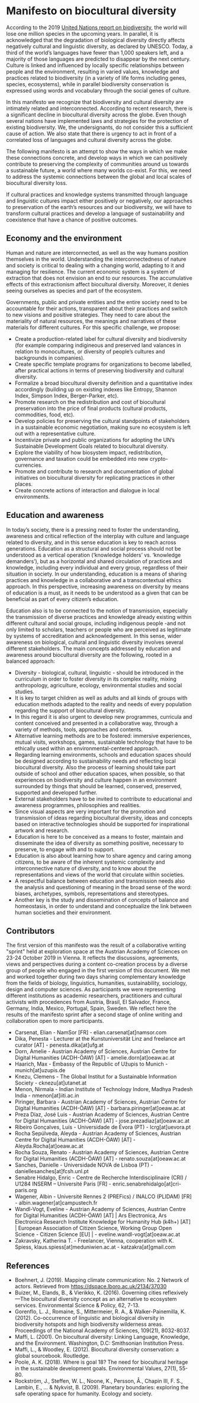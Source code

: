 # Manifesto on biocultural diversity

According to the 2019 [United Nations report on biodiversity](https://www.un.org/sustainabledevelopment/blog/2019/05/nature-decline-unpreced), the world will lose one million species in the upcoming years. In parallel, it is acknowledged that the degradation of biological diversity directly affects negatively cultural and linguistic diversity, as declared by UNESCO. Today, a third of the world’s languages have fewer than 1,000 speakers left, and a majority of those languages are predicted to disappear by the next century. Culture is linked and influenced by locally specific relationships between people and the environment, resulting in varied values, knowledge and practices related to biodiversity (in a variety of life forms including genes, species, ecosystems), while in parallel biodiversity conservation is expressed using words and vocabulary through the social genes of culture.

In this manifesto we recognize that biodiversity and cultural diversity are intimately related and interconnected. According to recent research, there is a significant decline in biocultural diversity across the globe. Even though several nations have implemented laws and strategies for the protection of existing biodiversity. We, the undersignants, do not consider this a sufficient cause of action. We also state that there is urgency to act in front of a correlated loss of languages and cultural diversity across the globe. 

The following manifesto is an attempt to show the ways in which we make these connections concrete, and develop ways in which we can positively contribute to preserving the complexity of communities around us towards a sustainable future, a world where many worlds co-exist. For this, we need to address the systemic connections between the global and local scales of biocultural diversity loss.

If cultural practices and knowledge systems transmitted through language and linguistic cultures impact either positively or negatively, our approaches to preservation of the earth’s resources and our biodiversity, we will have to transform cultural practices and develop a language of sustainability and coexistence that have a chance of positive outcomes.

## Economy and the environment

Human and nature are interconnected, as well as the way humans position themselves in the world. Understanding the interconnectedness of nature and society is critical to dealing with a changing world, adapting to it and managing for resilience. The current economic system is a system of extraction that does not envision an end to our resources. The accumulative effects of this extractionism affect biocultural diversity. Moreover, it denies seeing ourselves as species and part of the ecosystem.

Governments, public and private entities and the entire society need to be accountable for their actions, transparent about their practices and switch to new visions and positive strategies. They need to care about the materiality of natural resources, the meanings and narratives of these materials for different cultures. For this specific challenge, we propose: 

* Create a production-related label for cultural diversity and biodiversity (for example comparing indigineous and preserved land valances in relation to monocultures, or diversity of people’s cultures and backgrounds in companies).
* Create specific template programs for organizations to become labelled, after practical actions in terms of preserving biodiversity and cultural diversity.
* Formalize a broad biocultural diversity definition and a quantitative index accordingly (building up on existing indexes like Entropy, Shannon Index, Simpson Index, Berger-Parker, etc).
* Promote research on the redistribution and cost of biocultural preservation into the price of final products (cultural products, commodities, food, etc).
* Develop policies for preserving the cultural standpoints of stakeholders in a sustainable economic negotiation, making sure no ecosystem is left out with a representative culture. 
* Incentivize private and public organizations for adopting the UN’s Sustainable Development Goals related to biocultural diversity.
* Explore the viability of how biosystem impact, redistribution, governance and taxation could be embedded into new crypto-currencies.
* Promote and contribute to research and documentation of global initiatives on biocultural diversity for replicating practices in other places.
* Create concrete actions of interaction and dialogue in local environments.

## Education and awareness 

In today’s society, there is a pressing need to foster the understanding, awareness and critical reflection of the interplay with culture and language related to diversity, and in this sense education is key to reach across generations. Education as a structural and social process should not be understood as a vertical operation (‘knowledge holders’ vs. ‘knowledge demanders’), but as a horizontal and shared circulation of practices and knowledge, including every individual and every group, regardless of their situation in society. In our understanding, education is a means of sharing practices and knowledge in a collaborative and a transcontextual ethics approach. In this perspective, increasing awareness on diversity by means of education is a must, as it needs to be understood as a given that can be beneficial as part of every citizen’s education.

Education also is to be connected to the notion of transmission, especially the transmission of diverse practices and knowledge already existing within different cultural and social groups, including indigenous people -and not only limited to scholars, teachers or people who are perceived as legitimate by systems of accreditation and acknowledgement. In this sense, wider awareness on biological, cultural and linguistic diversity involves several different stakeholders. The main concepts addressed by education and awareness around biocultural diversity are the following, rooted in a balanced approach:

* Diversity - biological, cultural, linguistic -  should be introduced in the curriculum in order to foster diversity in its complex reality, mixing anthropology, agriculture, ecology, environmental studies and social studies. 
* It is key to target children as well as adults and all kinds of groups with education methods adapted to the reality and needs of every population regarding the support of biocultural diversity. 
* In this regard it is also urgent to develop new programmes, curricula and content conceived and presented in a collaborative way, through a variety of methods, tools, approaches and contents.
* Alternative learning methods are to be fostered: immersive experiences, mutual visits, workshops, games, sustainable technology that have to be ethically used within an environmental-centered approach. 
* Regarding learning environments, schools and education spaces should be designed according to sustainability needs and reflecting local biocultural diversity. Also the process of learning should take part outside of school and other education spaces, when possible, so that experiences on biodiversity and culture happen in an environment surrounded by things that should be learned, conserved, preserved, supported and developed further.
* External stakeholders have to be invited to contribute to educational and awareness programmes, philosophies and realities.
* Since visual aspects are very important for the promotion and transmission of ideas regarding biocultural diversity, ideas and concepts based on interactive technologies should be supported for inspirational artwork and research.
* Education is here to be conceived as a means to foster, maintain and disseminate the idea of diversity as something positive, necessary to preserve, to engage with and to support.
* Education is also about learning how to share agency and caring among citizens, to be aware of the inherent systemic complexity and interconnective nature of diversity, and to know about the representations and views of the world that circulate within societies.
* A respectful balance between education and transmission needs also the analysis and questioning of meaning in the broad sense of the word: biases, archetypes, symbols, representations and stereotypes.
* Another key is the study and dissemination of concepts of balance and homeostasis, in order to understand and conceptualize the link between human societies and their environment.

## Contributors

The first version of this manifesto was the result of a collaborative writing "sprint" held at exploration space at the Austrian Academy of Sciences on 23-24 October 2019 in Vienna. It reflects the discussions, agreements, views and perspectives during a content co-creation process by a diverse group of people who engaged in the first version of this document. We met and worked together during two days sharing complementary knowledge from the fields of biology, linguistics, humanities, sustainability, sociology, design and computer sciences. As participants we were representing different institutions as academic researchers, practitioners and cultural activists with procedences from Austria, Brasil, El Salvador, France, Germany, India, Mexico, Portugal, Spain, Sweden. We reflect here the results of the manifesto sprint after a second stage of online writing and collaboration open to more participants. 

* Carsenat, Elian - NamSor [FR] - elian.carsenat[at]namsor.com 
* Dika, Penesta - Lecturer at the Kunstuniversität Linz and freelance art curator [AT] -  penesta.dika[at]ufg.at 
* Dorn, Amelie - Austrian Academy of Sciences, Austrian Centre for Digital Humanities (ACDH-ÖAW) [AT] - amelie.dorn[at]oeaw.ac.at 
* Haarich, Max - Embassy of the Republic of Užupis to Munich - munich[at]uzupis.de 
* Knezu, Clemens - The Global Institut for a Sustainable Information Society - cknezu[at]utanet.at 
* Menon, Nirmala - Indian Institute of Technology Indore, Madhya Pradesh India - nmenon[at]iiti.ac.in
* Piringer, Barbara - Austrian Academy of Sciences, Austrian Centre for Digital Humanities (ACDH-ÖAW) [AT] - barbara.piringer[at]oeaw.ac.at
* Preza Díaz, José Luis - Austrian Academy of Sciences, Austrian Centre for Digital Humanities (ACDH-ÖAW) [AT] - jose.prezadiaz[at]oeaw.ac.at
* Ribeiro Gonçalves, Luís - Universidade de Évora (PT) - lcrg[at]uevora.pt
* Rocha Sepúlveda, Aleyda - Austrian Academy of Sciences, Austrian Centre for Digital Humanities (ACDH-ÖAW) [AT] - Aleyda.Rocha[at]oeaw.ac.at 
* Rocha Souza, Renato - Austrian Academy of Sciences, Austrian Centre for Digital Humanities (ACDH-ÖAW) [AT] - renato.souza[at]oeaw.ac.at 
* Sanches, Danielle - Universidade NOVA de Lisboa (PT) -  daniellesanches[at]fcsh.unl.pt
* Senabre Hidalgo, Enric - Centre de Recherche Interdisciplinaire (CRI) / U1284 INSERM – Université  Paris [FR] - enric.senabrehidalgo[at]cri-paris.org
* Wagener, Albin - Université Rennes 2 (PREFics) / INALCO (PLIDAM) [FR] - albin.wagener[at]campustech.fr 
* Wandl-Vogt, Eveline - Austrian Academy of Sciences, Austrian Centre for Digital Humanities (ACDH-ÖAW) [AT] | Ars Electronica, Ars Electronica Research Institute Knowledge for Humanity Hub (k4h+) [AT] | European Association of Citizen Science, Working Group Open Science - Citizen Science [EU] | - eveline.wandl-vogt[at]oeaw.ac.at
* Zakravsky, Katherina T. - Freelancer, Vienna, cooperation with K. Spiess, klaus.spiess[at]meduniwien.ac.at  - katzakra[at]gmail.com 

## References

* Boehnert, J. (2019). Mapping climate communication: No. 2 Network of actors. Retrieved from https://dspace.lboro.ac.uk/2134/37030 
* Buizer, M., Elands, B., & Vierikko, K. (2016). Governing cities reflexively—The biocultural diversity concept as an alternative to ecosystem services. Environmental Science & Policy, 62, 7-13.
* Gorenflo, L. J., Romaine, S., Mittermeier, R. A., & Walker-Painemilla, K. (2012). Co-occurrence of linguistic and biological diversity in biodiversity hotspots and high biodiversity wilderness areas. Proceedings of the National Academy of Sciences, 109(21), 8032-8037.
* Maffi, L. (2001). On biocultural diversity: Linking Language, Knowledge, and the Environment. Washington, D.C: Smithsonian Institution Press.
* Maffi, L., & Woodley, E. (2012). Biocultural diversity conservation: a global sourcebook. Routledge.
* Poole, A. K. (2018). Where is goal 18? The need for biocultural heritage in the sustainable development goals. Environmental Values, 27(1), 55-80.
* Rockström, J., Steffen, W. L., Noone, K., Persson, Å., Chapin III, F. S., Lambin, E., ... & Nykvist, B. (2009). Planetary boundaries: exploring the safe operating space for humanity. Ecology and society.

 

